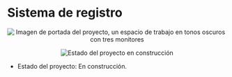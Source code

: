 <h1>Sistema de registro</h1>
<p align="center">
  <img src="https://media.licdn.com/dms/image/v2/D5616AQGkXJSTJvTnVg/profile-displaybackgroundimage-shrink_350_1400/B56ZhiVirhG4AY-/0/1753996472161?e=1756944000&v=beta&t=rZE1lZr35nbCYlbyj-yrnDynd3fO_BW-ebryWHxt3GQ" alt="Imagen de portada del proyecto, un espacio de trabajo en tonos oscuros con tres monitores">
</p>
<p align="center">
  <img src="https://img.shields.io/badge/status-under%20construction-CC615F" alt="Estado del proyecto en construcción">
</p>

- Estado del proyecto: En construcción.

